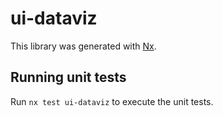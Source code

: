 # ui-dataviz

This library was generated with [Nx](https://nx.dev).

## Running unit tests

Run `nx test ui-dataviz` to execute the unit tests.
